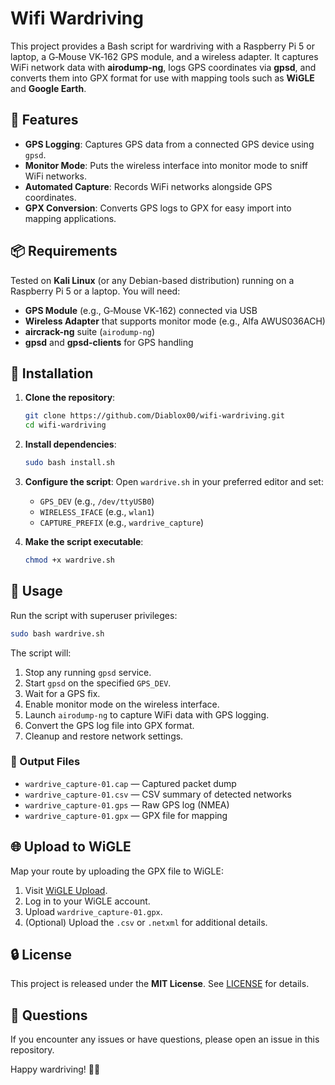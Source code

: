 # Wifi Wardriving

This project provides a Bash script for wardriving with a Raspberry Pi 5 or laptop, a G‑Mouse VK‑162 GPS module, and a wireless adapter. It captures WiFi network data with **airodump-ng**, logs GPS coordinates via **gpsd**, and converts them into GPX format for use with mapping tools such as **WiGLE** and **Google Earth**.

## 🚗 Features

- **GPS Logging**: Captures GPS data from a connected GPS device using `gpsd`.
- **Monitor Mode**: Puts the wireless interface into monitor mode to sniff WiFi networks.
- **Automated Capture**: Records WiFi networks alongside GPS coordinates.
- **GPX Conversion**: Converts GPS logs to GPX for easy import into mapping applications.

## 📦 Requirements

Tested on **Kali Linux** (or any Debian-based distribution) running on a Raspberry Pi 5 or a laptop. You will need:

- **GPS Module** (e.g., G‑Mouse VK‑162) connected via USB
- **Wireless Adapter** that supports monitor mode (e.g., Alfa AWUS036ACH)
- **aircrack-ng** suite (`airodump-ng`)
- **gpsd** and **gpsd-clients** for GPS handling


## 🔧 Installation

1. **Clone the repository**:
   ```bash
   git clone https://github.com/Diablox00/wifi-wardriving.git
   cd wifi-wardriving
   ```

2. **Install dependencies**:
   ```bash
   sudo bash install.sh
   ```

3. **Configure the script**:
   Open `wardrive.sh` in your preferred editor and set:
   - `GPS_DEV` (e.g., `/dev/ttyUSB0`)
   - `WIRELESS_IFACE` (e.g., `wlan1`)
   - `CAPTURE_PREFIX` (e.g., `wardrive_capture`)

4. **Make the script executable**:
   ```bash
   chmod +x wardrive.sh
   ```

## 📝 Usage

Run the script with superuser privileges:

```bash
sudo bash wardrive.sh
```

The script will:
1. Stop any running `gpsd` service.
2. Start `gpsd` on the specified `GPS_DEV`.
3. Wait for a GPS fix.
4. Enable monitor mode on the wireless interface.
5. Launch `airodump-ng` to capture WiFi data with GPS logging.
6. Convert the GPS log file into GPX format.
7. Cleanup and restore network settings.

### 📁 Output Files

- `wardrive_capture-01.cap` — Captured packet dump
- `wardrive_capture-01.csv` — CSV summary of detected networks
- `wardrive_capture-01.gps` — Raw GPS log (NMEA)
- `wardrive_capture-01.gpx` — GPX file for mapping

## 🌐 Upload to WiGLE

Map your route by uploading the GPX file to WiGLE:

1. Visit [WiGLE Upload](https://wigle.net/upload).
2. Log in to your WiGLE account.
3. Upload `wardrive_capture-01.gpx`.
4. (Optional) Upload the `.csv` or `.netxml` for additional details.

## 🔒 License

This project is released under the **MIT License**. See [LICENSE](LICENSE) for details.

## 💬 Questions

If you encounter any issues or have questions, please open an issue in this repository.

Happy wardriving! 🚗📡

